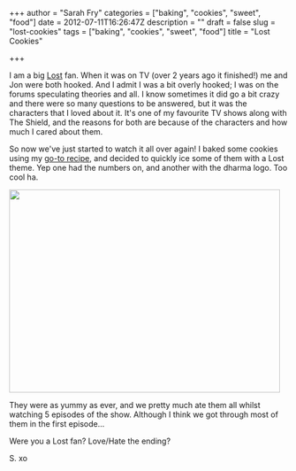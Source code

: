 +++
author = "Sarah Fry"
categories = ["baking", "cookies", "sweet", "food"]
date = 2012-07-11T16:26:47Z
description = ""
draft = false
slug = "lost-cookies"
tags = ["baking", "cookies", "sweet", "food"]
title = "Lost Cookies"

+++


I am a big <a href="http://www.imdb.com/title/tt0411008/" target="_blank">Lost</a> fan. When it was on TV (over 2 years ago it finished!) me and Jon were both hooked. And I admit I was a bit overly hooked; I was on the forums speculating theories and all. I know sometimes it did go a bit crazy and there were so many questions to be answered, but it was the characters that I loved about it. It's one of my favourite TV shows along with The Shield, and the reasons for both are because of the characters and how much I cared about them.

So now we've just started to watch it all over again! I baked some cookies using my <a title="Chewy ‘Millie’s Cookie Style’ Cookies" href="http://sweetaspi.co.uk/chewy-millies-cookie-style-cookies/">go-to recipe</a>, and decided to quickly ice some of them with a Lost theme. Yep one had the numbers on, and another with the dharma logo. Too cool ha.

<a href="https://yayfryday.com/images/2012/07/lostcookie.jpg"><img class="aligncenter size-full wp-image-1018" title="lostcookie" src="https://yayfryday.com/images/2012/07/lostcookie.jpg" alt="" width="490" height="367" /></a>

They were as yummy as ever, and we pretty much ate them all whilst watching 5 episodes of the show. Although I think we got through most of them in the first episode...

Were you a Lost fan? Love/Hate the ending?

S. xo

